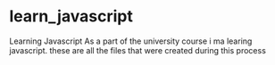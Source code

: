 # learn_javascript
Learning Javascript
As a part of the university course i ma learing javascript. these are all the files that were created during this process
